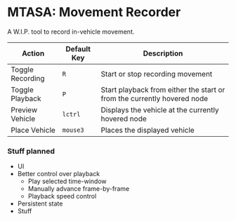 # MTASA: Movement Recorder
A W.I.P. tool to record in-vehicle movement.

| Action | Default Key | Description |
| --- | --- | --- |
| Toggle Recording | `R` | Start or stop recording movement |
| Toggle Playback | `P` | Start playback from either the start or from the currently hovered node |
| Preview Vehicle | `lctrl` | Displays the vehicle at the currently hovered node |
| Place Vehicle | `mouse3` | Places the displayed vehicle |

### Stuff planned
- UI
- Better control over playback
  - Play selected time-window
  - Manually advance frame-by-frame
  - Playback speed control
- Persistent state
- Stuff

